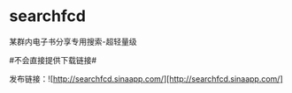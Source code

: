 searchfcd
=========

某群内电子书分享专用搜索-超轻量级

#不会直接提供下载链接#

发布链接：![http://searchfcd.sinaapp.com/][http://searchfcd.sinaapp.com/]
